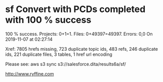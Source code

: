 # sf Convert with PCDs completed with 100 % success

100 % success. Projects: 0+1=1.  Files: 0+49397=49397. Errors: 0,0  On 2019-11-07 at 02:27:14

Xref: 7805 hrefs missing, 723 duplicate topic ids, 483 refs, 246 duplicate ids, 221 duplicate files, 3 tables, 1 href url encoding

Please see: aws s3 sync s3://salesforce.dita/results6a/sf/

http://www.ryffine.com
